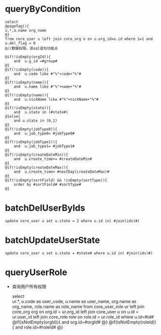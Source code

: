 queryByCondition
===
    select 
    @pageTag(){
    u.*,o.name org_name
    @}
    from core_user u left join core_org o on u.org_id=o.id where 1=1 and u.del_flag = 0 
    @//数据权限，该sql语句功能点  
    
    @if(!isEmpty(orgId)){
        and  u.g_id =#group#
    @}
    @if(!isEmpty(code)){
        and  u.code like #"%"+code+"%"#
    @}
    @if(!isEmpty(name)){
        and  u.name like #"%"+name+"%"#
    @}
    @if(!isEmpty(name)){
        and  u.nickName like #"%"+nickName+"%"#
    @}
    @if(!isEmpty(state)){
        and  u.state in (#state#)
    @}else{
        and u.state in (0,1)
    @}
    @if(!isEmpty(jobType0)){
        and  u.job_type0= #jobType0#
    @}
    @if(!isEmpty(jobType1)){
        and  u.job_type1= #jobType1#
    @}
    @if(!isEmpty(createDateMin)){
        and  u.create_time>= #createDateMin#
    @}
    @if(!isEmpty(createDateMax)){
        and  u.create_time< #nextDay(createDateMax)#
    @}
    @if(!isEmpty(sortField) && !isEmpty(sortType)){
        order by #sortField# #sortType#
    @}
    
    

batchDelUserByIds
===
    update core_user u set u.state = 2 where u.id in( #join(ids)#)
    
batchUpdateUserState
===
    update core_user u set u.state = #state# where u.id in( #join(ids)#)
    
queryUserRole
===

* 查询用户所有权限

    select	
    ur.*, u.code as user_code,
    u.name as user_name,
    org.name as org_name, role.name as role_name
    from core_user_role ur
    left join core_org org on org.id = ur.org_id
    left join core_user u on u.id = ur.user_id
    left join core_role role on role.id = ur.role_id
    where u.id=#id# 
    @if(isNotEmpty(orgId)){
    	and org.id=#orgId#
    @}
    @if(isNotEmpty(roleId)){
    	and role.id=#roleId#
    @}
